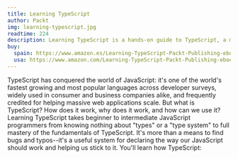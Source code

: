 ```yaml
---
title: Learning TypeScript
author: Packt
img: learning-typescript.jpg
readtime: 224
description: Learning TypeScript is a hands-on guide to TypeScript, a modern language for the front-end that compiles to JavaScript.
buy:
  spain: https://www.amazon.es/Learning-TypeScript-Packt-Publishing-ebook/dp/B078H5Z5M1
  usa: https://www.amazon.com/Learning-TypeScript-Packt-Publishing-ebook/dp/B078H5Z5M1
---
```


TypeScript has conquered the world of JavaScript: it's one of the world's fastest growing and most popular languages across developer surveys, widely used in consumer and business companies alike, and frequently credited for helping massive web applications scale. But what is TypeScript? How does it work, why does it work, and how can we use it?
Learning TypeScript takes beginner to intermediate JavaScript programmers from knowing nothing about "types" or a "type system" to full mastery of the fundamentals of TypeScript. It's more than a means to find bugs and typos--it's a useful system for declaring the way our JavaScript should work and helping us stick to it. You'll learn how TypeScript:
